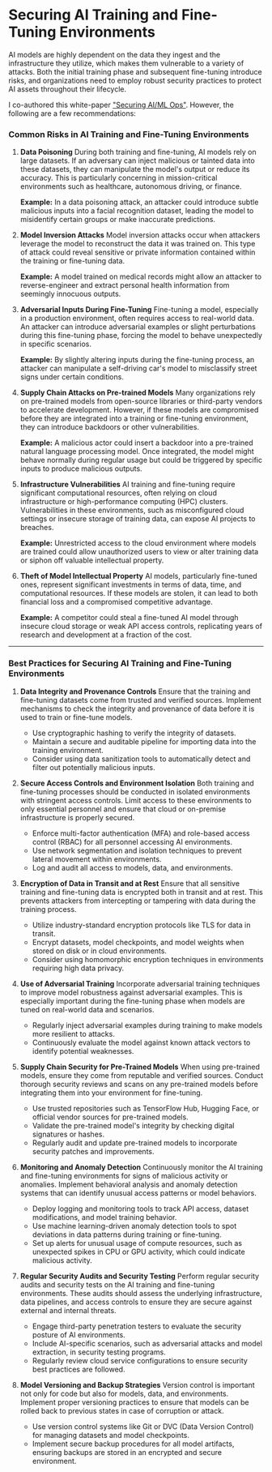 # Securing AI Training and Fine-Tuning Environments

AI models are highly dependent on the data they ingest and the infrastructure they utilize, which makes them vulnerable to a variety of attacks. Both the initial training phase and subsequent fine-tuning introduce risks, and organizations need to employ robust security practices to protect AI assets throughout their lifecycle.

I co-authored this white-paper ["Securing AI/ML Ops"](https://sec.cloudapps.cisco.com/security/center/resources/SecuringAIMLOps). However, the following are a few recommendations:


### Common Risks in AI Training and Fine-Tuning Environments

1. **Data Poisoning**
   During both training and fine-tuning, AI models rely on large datasets. If an adversary can inject malicious or tainted data into these datasets, they can manipulate the model's output or reduce its accuracy. This is particularly concerning in mission-critical environments such as healthcare, autonomous driving, or finance.

   **Example:** In a data poisoning attack, an attacker could introduce subtle malicious inputs into a facial recognition dataset, leading the model to misidentify certain groups or make inaccurate predictions.

2. **Model Inversion Attacks**
   Model inversion attacks occur when attackers leverage the model to reconstruct the data it was trained on. This type of attack could reveal sensitive or private information contained within the training or fine-tuning data.

   **Example:** A model trained on medical records might allow an attacker to reverse-engineer and extract personal health information from seemingly innocuous outputs.

3. **Adversarial Inputs During Fine-Tuning**
   Fine-tuning a model, especially in a production environment, often requires access to real-world data. An attacker can introduce adversarial examples or slight perturbations during this fine-tuning phase, forcing the model to behave unexpectedly in specific scenarios.

   **Example:** By slightly altering inputs during the fine-tuning process, an attacker can manipulate a self-driving car's model to misclassify street signs under certain conditions.

4. **Supply Chain Attacks on Pre-trained Models**
   Many organizations rely on pre-trained models from open-source libraries or third-party vendors to accelerate development. However, if these models are compromised before they are integrated into a training or fine-tuning environment, they can introduce backdoors or other vulnerabilities.

   **Example:** A malicious actor could insert a backdoor into a pre-trained natural language processing model. Once integrated, the model might behave normally during regular usage but could be triggered by specific inputs to produce malicious outputs.

5. **Infrastructure Vulnerabilities**
   AI training and fine-tuning require significant computational resources, often relying on cloud infrastructure or high-performance computing (HPC) clusters. Vulnerabilities in these environments, such as misconfigured cloud settings or insecure storage of training data, can expose AI projects to breaches.

   **Example:** Unrestricted access to the cloud environment where models are trained could allow unauthorized users to view or alter training data or siphon off valuable intellectual property.

6. **Theft of Model Intellectual Property**
   AI models, particularly fine-tuned ones, represent significant investments in terms of data, time, and computational resources. If these models are stolen, it can lead to both financial loss and a compromised competitive advantage.

   **Example:** A competitor could steal a fine-tuned AI model through insecure cloud storage or weak API access controls, replicating years of research and development at a fraction of the cost.

---

### Best Practices for Securing AI Training and Fine-Tuning Environments

1. **Data Integrity and Provenance Controls**
   Ensure that the training and fine-tuning datasets come from trusted and verified sources. Implement mechanisms to check the integrity and provenance of data before it is used to train or fine-tune models.

   - Use cryptographic hashing to verify the integrity of datasets.
   - Maintain a secure and auditable pipeline for importing data into the training environment.
   - Consider using data sanitization tools to automatically detect and filter out potentially malicious inputs.

2. **Secure Access Controls and Environment Isolation**
   Both training and fine-tuning processes should be conducted in isolated environments with stringent access controls. Limit access to these environments to only essential personnel and ensure that cloud or on-premise infrastructure is properly secured.

   - Enforce multi-factor authentication (MFA) and role-based access control (RBAC) for all personnel accessing AI environments.
   - Use network segmentation and isolation techniques to prevent lateral movement within environments.
   - Log and audit all access to models, data, and environments.

3. **Encryption of Data in Transit and at Rest**
   Ensure that all sensitive training and fine-tuning data is encrypted both in transit and at rest. This prevents attackers from intercepting or tampering with data during the training process.

   - Utilize industry-standard encryption protocols like TLS for data in transit.
   - Encrypt datasets, model checkpoints, and model weights when stored on disk or in cloud environments.
   - Consider using homomorphic encryption techniques in environments requiring high data privacy.

4. **Use of Adversarial Training**
   Incorporate adversarial training techniques to improve model robustness against adversarial examples. This is especially important during the fine-tuning phase when models are tuned on real-world data and scenarios.

   - Regularly inject adversarial examples during training to make models more resilient to attacks.
   - Continuously evaluate the model against known attack vectors to identify potential weaknesses.

5. **Supply Chain Security for Pre-Trained Models**
   When using pre-trained models, ensure they come from reputable and verified sources. Conduct thorough security reviews and scans on any pre-trained models before integrating them into your environment for fine-tuning.

   - Use trusted repositories such as TensorFlow Hub, Hugging Face, or official vendor sources for pre-trained models.
   - Validate the pre-trained model's integrity by checking digital signatures or hashes.
   - Regularly audit and update pre-trained models to incorporate security patches and improvements.

6. **Monitoring and Anomaly Detection**
   Continuously monitor the AI training and fine-tuning environments for signs of malicious activity or anomalies. Implement behavioral analysis and anomaly detection systems that can identify unusual access patterns or model behaviors.

   - Deploy logging and monitoring tools to track API access, dataset modifications, and model training behavior.
   - Use machine learning-driven anomaly detection tools to spot deviations in data patterns during training or fine-tuning.
   - Set up alerts for unusual usage of compute resources, such as unexpected spikes in CPU or GPU activity, which could indicate malicious activity.

7. **Regular Security Audits and Security Testing**
   Perform regular security audits and security tests on the AI training and fine-tuning environments. These audits should assess the underlying infrastructure, data pipelines, and access controls to ensure they are secure against external and internal threats.

   - Engage third-party penetration testers to evaluate the security posture of AI environments.
   - Include AI-specific scenarios, such as adversarial attacks and model extraction, in security testing programs.
   - Regularly review cloud service configurations to ensure security best practices are followed.

8. **Model Versioning and Backup Strategies**
   Version control is important not only for code but also for models, data, and environments. Implement proper versioning practices to ensure that models can be rolled back to previous states in case of corruption or attack.

   - Use version control systems like Git or DVC (Data Version Control) for managing datasets and model checkpoints.
   - Implement secure backup procedures for all model artifacts, ensuring backups are stored in an encrypted and secure environment.

